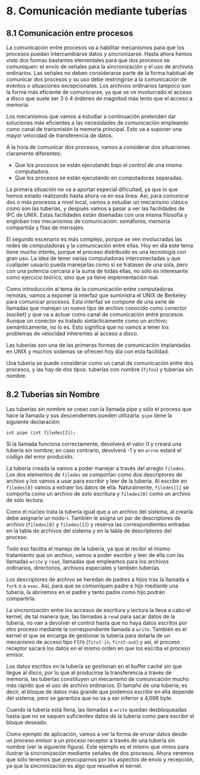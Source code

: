 # 8. Comunicación mediante tuberías
## 8.1 Comunicación entre procesos
La comunicación entre procesos va a habilitar mecanismos para que los procesos puedan intercambiarse datos y sincronizarse. Hasta ahora hemos visto dos formas bastantes elementales para que dos procesos se comuniquen: el envío de señales para la sincronización y el uso de archivos ordinarios. Las señales no deben considerarse parte de la forma habitual de comunicar dos procesos y su uso debe restringirse a la comunicación de eventos o situaciones excepcionales. Los archivos ordinarios tampoco son la forma más eficiente de comunicarse, ya que se ve involucrado el acceso a disco que suele ser 3 ó 4 órdenes de magnitud más lento que el acceso a memoria. 

Los mecanismos que vamos a estudiar a continuación pretenden dar soluciones más eficientes a las necesidades de comunicación empleando como canal de transmisión la memoria principal. Esto va a suponer una mayor velocidad de transferencia de datos.

A la hora de comunicar dos procesos, vamos a considerar dos situaciones claramente diferentes:
* Que los procesos se están ejecutando bajo el control de una misma computadora.
* Que los procesos se están ejecutando en computadoras separadas.

La primera situación no va a aportar especial dificultad, ya que lo que hemos estado realizando hasta ahora va en esa línea. Así, para comunicar dos o más procesos a nivel local, vamos a estudiar un mecanismo clásico como son las tuberías, y después vamos a pasar a ver las facilidades de IPC de UNIX. Estas facilidades están diseñadas con una misma filosofía y engloban tres mecanismos de comunicación: semáforos, memoria compartida y filas de mensajes.

El segundo escenario es más complejo, porque se ven involucradas las redes de computadoras y la comunicación entre ellas. Hoy en día este tema tiene mucho interés, porque el proceso distribuido es una tecnología con gran uso. La idea de tener varias computadoras interconectadas y que cualquier usuario pueda manejarlas como si se tratasen de una sola, pero con una potencia cercana a la suma de todas ellas, no sólo es interesante como ejercicio teórico, sino que ya tiene implementación real. 

Como introducción al tema de la comunicación entre computadoras remotas, vamos a exponer la interfaz que suministra el UNIX de Berkeley para comunicar procesos. Esta interfaz se compone de una serie de llamadas que manejan un nuevo tipo de archivo conocido como conector (socket) y que va a actuar como canal de comunicación entre procesos. Aunque un conector es tratado sintácticamente como un archivo; semánticamente, no lo es. Esto significa que no vamos a tener los problemas de velocidad inherentes al acceso a disco.

Las tuberías son una de las primeras formas de comunicación implantadas en UNIX y muchos sistemas se ofrecen hoy día con esta facilidad. 

Una tubería se puede considerar como un canal de comunicación entre dos procesos, y las hay de dos tipos: tuberías con nombre (`fifos`) y tuberías sin nombre.

## 8.2 Tuberías sin Nombre
Las tuberías sin nombre se crean con la llamada pipe y sólo el proceso que hace la llamada y sus descendientes pueden utilizarla. `pipe` tiene la siguiente declaración:

`int pipe (int filedes[2]);`

Si la llamada funciona correctamente, devolverá el valor 0 y creará una tubería sin nombre; en caso contrario, devolverá -1 y en `errno` estará el código del error producido.

La tubería creada la vamos a poder manejar a través del arreglo `filedes`. Los dos elementos de `filedes` se comportan como dos descriptores de archivo y los vamos a usar para escribir y leer de la tubería. Al escribir en `filedes[0]` vamos a extraer los datos de ella. Naturalmente, `filedes[1]` se comporta como un archivo de solo escritura y `filedes[0]` como un archivo de sólo lectura.

Como el núcleo trata la tubería igual que a un archivo del sistema, al crearla debe asignarle un nodo-i. También le asigna un par de descriptores de archivo (`filedes[0]` y `filedes[1]`) y reserva las correspondientes entradas en la tabla de archivos del sistema y en la tabla de descriptores del proceso.

Todo eso facilita el manejo de la tubería, ya que al recibir el mismo tratamiento que un archivo, vamos a poder escribir y leer de ella con las llamadas `write` y `read`, llamadas que empleamos para los archivos ordinarios, directorios, archivos especiales y también tuberías.

Los descriptores de archivo se heredan de padres a hijos tras la llamada a `fork` o a `exec`. Así, para que se comuniquen padre e hijo mediante una tubería, la abriremos en el padre y tanto padre como hijo podrán compartirla.

La sincronización entre los accesos de escritura y lectura la lleva a cabo el kernel, de tal manera que, las llamadas a `read` para sacar datos de la tubería, no van a devolver el control hasta que no haya datos escritos por otro proceso mediante la correspondiente llamada a `write`. También es el kernel el que se encarga de gestionar la tubería para dotarla de un mecanismo de acceso tipo `FIFO` (`first-in`, `first-out`) y así, el proceso receptor sacará los datos en el mismo orden en que los escriba el proceso emisor.

Los datos escritos en la tubería se gestionan en el buffer caché sin que llegue al disco, por lo que al producirse la transferencia a través de memoria, las tuberías constituyen un mecanismo de comunicación mucho más rápido que el uso de archivo ordinarios. El tamaño de una tubería; es decir, el bloque de datos más grande que podemos escribir en ella depende del sistema, pero se garantiza que no va a ser inferior a 4,096  byte.

Cuando la tubería está llena, las llamadas a `write` quedan desbloqueadas hasta que no se saquen suficientes datos de la tubería como para escribir el bloque deseado.

Como ejemplo de aplicación, vamos a ver la forma de enviar datos desde un proceso emisor a un proceso receptor a través de una tubería sin nombre (ver la siguiente figura). Este ejemplo es el mismo que vimos para ilustrar la sincronización mediante señales de dos procesos.  Ahora veremos que sólo tenemos que preocuparnos por los aspectos de envío y recepción, ya que la sincronización es algo que resuelve el kernel.

